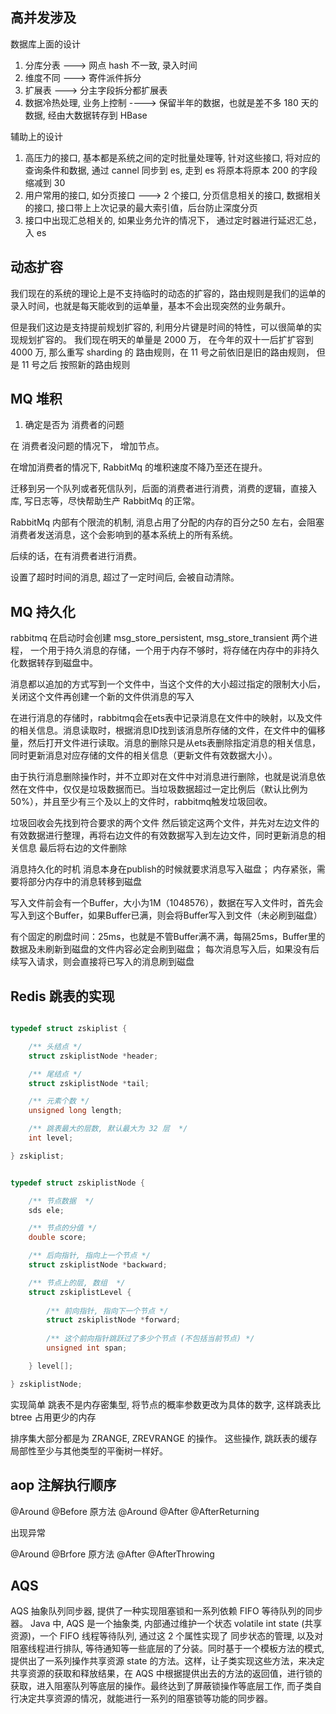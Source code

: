 ## 高并发涉及

数据库上面的设计

1. 分库分表 ---> 网点 hash 不一致, 录入时间 
2. 维度不同 ---> 寄件派件拆分
3. 扩展表 ---> 分主字段拆分都扩展表
4. 数据冷热处理, 业务上控制 ----> 保留半年的数据，也就是差不多 180 天的数据, 经由大数据转存到 HBase

辅助上的设计
1. 高压力的接口, 基本都是系统之间的定时批量处理等, 针对这些接口, 将对应的查询条件和数据, 通过 cannel 同步到 es, 走到 es
将原本将原本 200 的字段 缩减到 30
2. 用户常用的接口, 如分页接口 ---> 2 个接口, 分页信息相关的接口, 数据相关的接口, 接口带上上次记录的最大索引值，后台防止深度分页
3. 接口中出现汇总相关的, 如果业务允许的情况下， 通过定时器进行延迟汇总，入 es

## 动态扩容

我们现在的系统的理论上是不支持临时的动态的扩容的，路由规则是我们的运单的录入时间，也就是每天能收到的运单量，基本不会出现突然的业务飙升。

但是我们这边是支持提前规划扩容的, 利用分片键是时间的特性，可以很简单的实现规划扩容的。
我们现在明天的单量是 2000 万， 在今年的双十一后扩扩容到 4000 万, 那么重写 sharding 的 路由规则，在 11 号之前依旧是旧的路由规则，
但是 11 号之后 按照新的路由规则

## MQ 堆积

1. 确定是否为 消费者的问题

在 消费者没问题的情况下， 增加节点。

在增加消费者的情况下, RabbitMq 的堆积速度不降乃至还在提升。

迁移到另一个队列或者死信队列，后面的消费者进行消费，消费的逻辑，直接入库, 写日志等，尽快帮助生产 RabbitMq 的正常。

RabbitMq 内部有个限流的机制, 消息占用了分配的内存的百分之50 左右，会阻塞消费者发送消息，这个会影响到的基本系统上的所有系统。

后续的话，在有消费者进行消费。

设置了超时时间的消息, 超过了一定时间后, 会被自动清除。


## MQ 持久化

rabbitmq 在启动时会创建 msg_store_persistent, msg_store_transient 两个进程，
一个用于持久消息的存储，一个用于内存不够时，将存储在内存中的非持久化数据转存到磁盘中。

消息都以追加的方式写到一个文件中，当这个文件的大小超过指定的限制大小后，关闭这个文件再创建一个新的文件供消息的写入

在进行消息的存储时，rabbitmq会在ets表中记录消息在文件中的映射，以及文件的相关信息。消息读取时，根据消息ID找到该消息所存储的文件，在文件中的偏移量，然后打开文件进行读取。消息的删除只是从ets表删除指定消息的相关信息，同时更新消息对应存储的文件的相关信息（更新文件有效数据大小）。

由于执行消息删除操作时，并不立即对在文件中对消息进行删除，也就是说消息依然在文件中，仅仅是垃圾数据而已。当垃圾数据超过一定比例后（默认比例为50%），并且至少有三个及以上的文件时，rabbitmq触发垃圾回收。

垃圾回收会先找到符合要求的两个文件 然后锁定这两个文件，并先对左边文件的有效数据进行整理，再将右边文件的有效数据写入到左边文件，同时更新消息的相关信息
最后将右边的文件删除

消息持久化的时机
消息本身在publish的时候就要求消息写入磁盘；
内存紧张，需要将部分内存中的消息转移到磁盘

写入文件前会有一个Buffer，大小为1M（1048576），数据在写入文件时，首先会写入到这个Buffer，如果Buffer已满，则会将Buffer写入到文件（未必刷到磁盘）

有个固定的刷盘时间：25ms，也就是不管Buffer满不满，每隔25ms，Buffer里的数据及未刷新到磁盘的文件内容必定会刷到磁盘；
每次消息写入后，如果没有后续写入请求，则会直接将已写入的消息刷到磁盘


## Redis 跳表的实现

```C++

typedef struct zskiplist {

    /** 头结点 */
    struct zskiplistNode *header;

    /** 尾结点 */
    struct zskiplistNode *tail;

    /** 元素个数 */
    unsigned long length;

    /** 跳表最大的层数, 默认最大为 32 层  */
    int level;

} zskiplist;


typedef struct zskiplistNode {

    /** 节点数据  */
    sds ele;

    /** 节点的分值 */
    double score;

    /** 后向指针, 指向上一个节点 */
    struct zskiplistNode *backward; 

    /** 节点上的层, 数组  */
    struct zskiplistLevel {
        
        /** 前向指针, 指向下一个节点 */
        struct zskiplistNode *forward; 
        
        /** 这个前向指针跳跃过了多少个节点 (不包括当前节点) */
        unsigned int span;      

    } level[]; 

} zskiplistNode;


```

实现简单
跳表不是内存密集型, 将节点的概率参数更改为具体的数字, 这样跳表比 btree 占用更少的内存

排序集大部分都是为 ZRANGE, ZREVRANGE 的操作。 这些操作, 跳跃表的缓存局部性至少与其他类型的平衡树一样好。


## aop 注解执行顺序

@Around
@Before
原方法
@Around
@After
@AfterReturning

出现异常

@Around
@Brfore
原方法
@After
@AfterThrowing

## AQS 

AQS 抽象队列同步器, 提供了一种实现阻塞锁和一系列依赖 FIFO 等待队列的同步器。 Java 中, AQS 是一个抽象类, 内部通过维护一个状态 volatile int state (共享资源)，一个 FIFO 线程等待队列, 通过这 2 个属性实现了 同步状态的管理, 以及对阻塞线程进行排队, 等待通知等一些底层的了分装。同时基于一个模板方法的模式, 提供出了一系列操作共享资源 state 的方法。这样，让子类实现这些方法，来决定共享资源的获取和释放结果，在 AQS 中根据提供出去的方法的返回值，进行锁的获取，进入阻塞队列等底层的操作。最终达到了屏蔽锁操作等底层工作, 而子类自行决定共享资源的情况，就能进行一系列的阻塞锁等功能的同步器。

